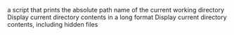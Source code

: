 a script that prints the absolute path name of the current working directory
Display current directory contents in a long format
Display current directory contents, including hidden files
